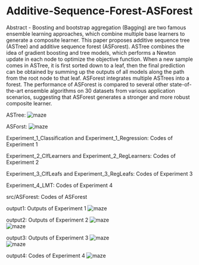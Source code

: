 # Additive-Sequence-Forest-ASForest

Abstract - Boosting and bootstrap aggregation (Bagging) are two famous ensemble learning approaches, which combine multiple base learners to generate a composite learner. This paper proposes additive sequence tree (ASTree) and additive sequence forest (ASForest). ASTree combines the idea of gradient boosting and tree models, which performs a Newton update in each node to optimize the objective function. When a new sample comes in ASTree, it is first sorted down to a leaf, then the final prediction can be obtained by summing up the outputs of all models along the path from the root node to that leaf. ASForest integrates multiple ASTrees into a forest. The performance of ASForest is compared to several other state-of-the-art ensemble algorithms on 30 datasets from various application scenarios, suggesting that ASForest generates a stronger and more robust composite learner.

ASTree:
![maze](https://github.com/zhaochangming/Additive-Sequence-Forest-ASForest-/blob/master/FigASTree.png)  

ASForst:
![maze](https://github.com/zhaochangming/Additive-Sequence-Forest-ASForest-/blob/master/FigASForest.png)  

Experiment_1_Classification and Experiment_1_Regression: Codes of Experiment 1

Experiment_2_ClfLearners and Experiment_2_RegLearners: Codes of Experiment 2

Experiment_3_ClfLeafs and Experiment_3_RegLeafs: Codes of Experiment 3

Experiment_4_LMT: Codes of Experiment 4

src/ASForest: Codes of ASForest

output1: Outputs of Experiment 1
![maze](https://github.com/zhaochangming/Additive-Sequence-Forest-ASForest-/blob/master/ex_1.png)  

output2: Outputs of Experiment 2
![maze](https://github.com/zhaochangming/Additive-Sequence-Forest-ASForest-/blob/master/ex_2_clf.png)  
![maze](https://github.com/zhaochangming/Additive-Sequence-Forest-ASForest-/blob/master/ex_2_reg.png)  

output3: Outputs of Experiment 3
![maze](https://github.com/zhaochangming/Additive-Sequence-Forest-ASForest-/blob/master/ex_3_clf.png)  
![maze](https://github.com/zhaochangming/Additive-Sequence-Forest-ASForest-/blob/master/ex_3_reg.png)  

output4: Codes of Experiment 4
![maze](https://github.com/zhaochangming/Additive-Sequence-Forest-ASForest-/blob/master/ex_4.png)  
